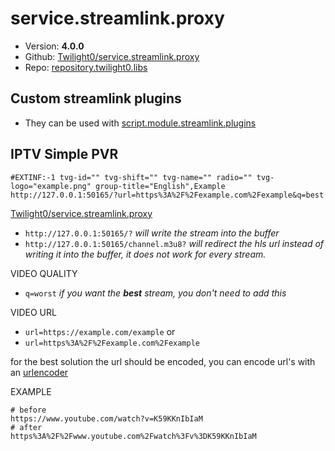 # service.streamlink.proxy

- Version: **4.0.0**
- Github: [Twilight0/service.streamlink.proxy](https://github.com/Twilight0/service.streamlink.proxy)
- Repo: [repository.twilight0.libs](https://github.com/Twilight0/repo.twilight0.libs)

## Custom streamlink plugins

- They can be used with [script.module.streamlink.plugins](https://github.com/Twilight0/script.module.streamlink.plugins)

## IPTV Simple PVR
```
#EXTINF:-1 tvg-id="" tvg-shift="" tvg-name="" radio="" tvg-logo="example.png" group-title="English",Example
http://127.0.0.1:50165/?url=https%3A%2F%2Fexample.com%2Fexample&q=best
```
[Twilight0/service.streamlink.proxy](https://github.com/Twilight0/service.streamlink.proxy)
- `http://127.0.0.1:50165/?`
*will write the stream into the buffer*
- `http://127.0.0.1:50165/channel.m3u8?`
*will redirect the hls url instead of writing it into the buffer,
it does not work for every stream.*

VIDEO QUALITY
- `q=worst`
*if you want the **best** stream, you don't need to add this*

VIDEO URL
- `url=https://example.com/example`
or
- `url=https%3A%2F%2Fexample.com%2Fexample`

for the best solution the url should be encoded,
you can encode url's with an [urlencoder](https://www.urlencoder.org)

EXAMPLE
```
# before
https://www.youtube.com/watch?v=K59KKnIbIaM
# after
https%3A%2F%2Fwww.youtube.com%2Fwatch%3Fv%3DK59KKnIbIaM
```
